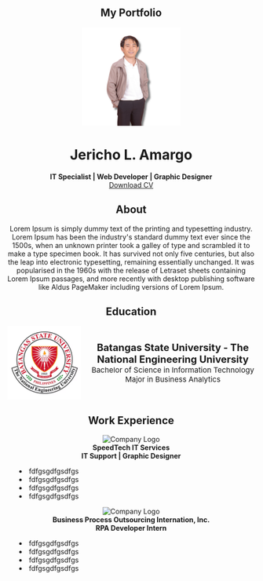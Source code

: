 ## <div align="center">My Portfolio</div>

<div align="center">
  <img src="image/profile.png" alt="Profile Picture" width="200" height="200">
</div>

# <div align="center">Jericho L. Amargo</div>

<div align="center">
  <strong>IT Specialist | Web Developer | Graphic Designer</strong>
  <br>
  <a href="path/to/your/cv.pdf" download>Download CV</a>
</div>

## <div align="center">About</div>

<div align="center">
  Lorem Ipsum is simply dummy text of the printing and typesetting industry. Lorem Ipsum has been the industry's standard dummy text ever since the 1500s, when an unknown printer took a galley of type and scrambled it to make a type specimen book. It has survived not only five centuries, but also the leap into electronic typesetting, remaining essentially unchanged. It was popularised in the 1960s with the release of Letraset sheets containing Lorem Ipsum passages, and more recently with desktop publishing software like Aldus PageMaker including versions of Lorem Ipsum.
</div>

## <div align="center">Education</div>

<div align="center" style="display: flex; align-items: center; justify-content: center;">
  <img src="image/bsulogo.png" alt="University Logo" width="150" height="150" style="margin-right: 20px;">
  <div>
    <span style="font-size: 20px;"><strong>Batangas State University - The National Engineering University</strong></span>
    <br>
    <span style="font-size: 15px;">Bachelor of Science in Information Technology</span>
    <br>
    <span style="font-size: 15px;">Major in Business Analytics</span>
  </div>
</div>

## <div align="center">Work Experience</div>

<div align="center">
  <img src="pic2.png" alt="Company Logo">
  <br>
  <strong>SpeedTech IT Services</strong>
  <br>
  <strong>IT Support | Graphic Designer</strong>
  <br>
  <ul style="list-style-position: inside; text-align: left;">
    <li>fdfgsgdfgsdfgs</li>
    <li>fdfgsgdfgsdfgs</li>
    <li>fdfgsgdfgsdfgs</li>
    <li>fdfgsgdfgsdfgs</li>
  </ul>
</div>

<div align="center">
  <img src="pic3.png" alt="Company Logo">
  <br>
  <strong>Business Process Outsourcing Internation, Inc.</strong>
  <br>
  <strong>RPA Developer Intern</strong>
  <br>
  <ul style="list-style-position: inside; text-align: left;">
    <li>fdfgsgdfgsdfgs</li>
    <li>fdfgsgdfgsdfgs</li>
    <li>fdfgsgdfgsdfgs</li>
    <li>fdfgsgdfgsdfgs</li>
  </ul>
</div>
